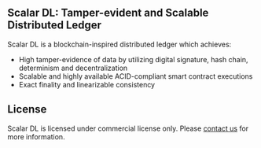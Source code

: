 ## Scalar DL: Tamper-evident and Scalable Distributed Ledger

Scalar DL is a blockchain-inspired distributed ledger which achieves:
- High tamper-evidence of data by utilizing digital signature, hash chain, determinism and decentralization
- Scalable and highly available ACID-compliant smart contract executions
- Exact finality and linearizable consistency 

## License
Scalar DL is licensed under commercial license only. Please [contact us](https://scalar-labs.com/contact_us/) for more information.
